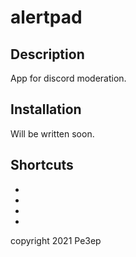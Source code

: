 # alertpad
## Description

App for discord moderation.

## Installation
Will be written soon.



## Shortcuts
-
-
-
-





copyright 2021 Pe3ep

